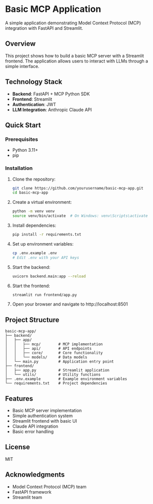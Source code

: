# Basic MCP Application

A simple application demonstrating Model Context Protocol (MCP) integration with FastAPI and Streamlit.

## Overview

This project shows how to build a basic MCP server with a Streamlit frontend. The application allows users to interact with LLMs through a simple interface.

## Technology Stack

- **Backend**: FastAPI + MCP Python SDK
- **Frontend**: Streamlit
- **Authentication**: JWT
- **LLM Integration**: Anthropic Claude API

## Quick Start

### Prerequisites

- Python 3.11+
- pip

### Installation

1. Clone the repository:
   ```bash
   git clone https://github.com/yourusername/basic-mcp-app.git
   cd basic-mcp-app
   ```

2. Create a virtual environment:
   ```bash
   python -m venv venv
   source venv/bin/activate  # On Windows: venv\Scripts\activate
   ```

3. Install dependencies:
   ```bash
   pip install -r requirements.txt
   ```

4. Set up environment variables:
   ```bash
   cp .env.example .env
   # Edit .env with your API keys
   ```

5. Start the backend:
   ```bash
   uvicorn backend.main:app --reload
   ```

6. Start the frontend:
   ```bash
   streamlit run frontend/app.py
   ```

7. Open your browser and navigate to http://localhost:8501

## Project Structure

```
basic-mcp-app/
├── backend/
│   ├── app/
│   │   ├── mcp/        # MCP implementation
│   │   ├── api/        # API endpoints
│   │   ├── core/       # Core functionality
│   │   └── models/     # Data models
│   └── main.py         # Application entry point
├── frontend/
│   ├── app.py          # Streamlit application
│   └── utils/          # Utility functions
├── .env.example        # Example environment variables
└── requirements.txt    # Project dependencies
```

## Features

- Basic MCP server implementation
- Simple authentication system
- Streamlit frontend with basic UI
- Claude API integration
- Basic error handling

## License

MIT

## Acknowledgments

- Model Context Protocol (MCP) team
- FastAPI framework
- Streamlit team